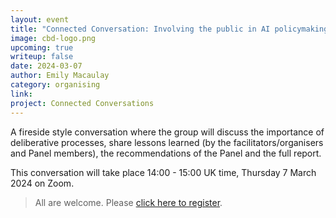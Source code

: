 ```yaml
---
layout: event
title: "Connected Conversation: Involving the public in AI policymaking: Experiences from the People’s Panel on AI at the UK AI Summit Fringe"
image: cbd-logo.png
upcoming: true
writeup: false
date: 2024-03-07
author: Emily Macaulay
category: organising
link: 
project: Connected Conversations
---
```


A fireside style conversation where the group will discuss the importance of deliberative processes, share lessons learned (by the facilitators/organisers and Panel members), the recommendations of the Panel and the full report. 

<!--more-->

This conversation will take place 14:00 - 15:00 UK time, Thursday 7 March 2024 on Zoom.

> All are welcome. Please [click here to register](https://us06web.zoom.us/meeting/register/tZYvf-qurjsrH9BW02ZuFZFbkoO0N4sx0vdr).